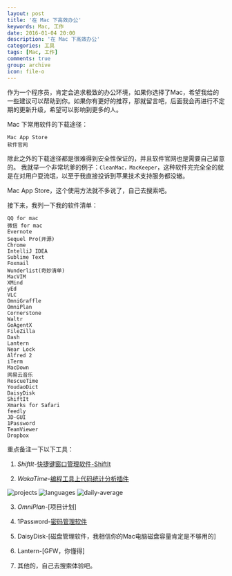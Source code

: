 ```yaml
---
layout: post
title: '在 Mac 下高效办公'
keywords: Mac, 工作
date: 2016-01-04 20:00
description: '在 Mac 下高效办公'
categories: 工具
tags: [Mac, 工作]
comments: true
group: archive
icon: file-o
---
```


作为一个程序员，肯定会追求极致的办公环境，如果你选择了Mac，希望我给的一些建议可以帮助到你。如果你有更好的推荐，那就留言吧，后面我会再进行不定期的更新升级，希望可以影响到更多的人。

<!--more-->

Mac 下常用软件的下载途径：
	
	Mac App Store
	软件官网

除此之外的下载途径都是很难得到安全性保证的，并且软件官网也是需要自己留意的。
我就举一个非常坑爹的例子：`CleanMac，MacKeeper`，这种软件完完全全的就是在对用户耍流氓，以至于我直接投诉到苹果技术支持服务都没辙。

Mac App Store，这个使用方法就不多说了，自己去搜索吧。

接下来，我列一下我的软件清单：

	QQ for mac
	微信 for mac
	Evernote
	Sequel Pro(开源)
	Chrome
	IntelliJ IDEA
	Sublime Text
	Foxmail
	Wunderlist(奇妙清单)
	MacVIM
	XMind
	yEd
	VLC
	OmniGraffle
	OmniPlan
	Cornerstone
	Waltr
	GoAgentX
	FileZilla
	Dash
	Lantern
	Near Lock
	Alfred 2
	iTerm
	MacDown
	网易云音乐
	RescueTime
	YoudaoDict
	DaisyDisk
	ShiftIt
	Xmarks for Safari
	feedly
	JD-GUI
	1Password
	TeamViewer
	Dropbox


重点备注一下以下工具：

1. *ShiftIt*-[快捷键窗口管理软件-ShiftIt](https://github.com/fikovnik/ShiftIt)

2. *WakaTime*-[编程工具上代码统计分析插件](https://wakatime.com/)

![projects](https://wakatime.com/static/img/covers/projects.png)
![languages](https://wakatime.com/static/img/covers/languages.png)
![daily-average](https://wakatime.com/static/img/covers/daily-average.png)

3. *OmniPlan*-[项目计划]

4. 1Password-[密码管理软件](https://agilebits.com/onepassword)

5. DaisyDisk-[磁盘管理软件，我相信你的Mac电脑磁盘容量肯定是不够用的]

6. Lantern-[GFW，你懂得]

7. 其他的，自己去搜索体验吧。